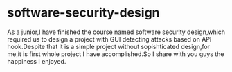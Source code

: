 # software-security-design
As a junior,I have finished the course named software security design,which required us to design a project with GUI detecting attacks based on API hook.Despite that it is a simple project without sopishticated design,for me,it is first whole project I have accomplished.So I share with you guys the happiness I enjoyed.
